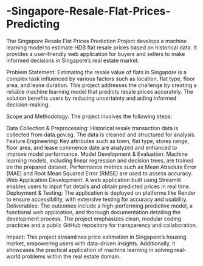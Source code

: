 # -Singapore-Resale-Flat-Prices-Predicting
The Singapore Resale Flat Prices Prediction Project develops a machine learning model to estimate HDB flat resale prices based on historical data. It provides a user-friendly web application for buyers and sellers to make informed decisions in Singapore’s real estate market.

Problem Statement:
Estimating the resale value of flats in Singapore is a complex task influenced by various factors such as location, flat type, floor area, and lease duration. This project addresses the challenge by creating a reliable machine learning model that predicts resale prices accurately. The solution benefits users by reducing uncertainty and aiding informed decision-making.

Scope and Methodology:
The project involves the following steps:

Data Collection & Preprocessing: Historical resale transaction data is collected from data.gov.sg. The data is cleaned and structured for analysis.
Feature Engineering: Key attributes such as town, flat type, storey range, floor area, and lease commence date are analyzed and enhanced to improve model performance.
Model Development & Evaluation: Machine learning models, including linear regression and decision trees, are trained on the prepared dataset. Performance metrics such as Mean Absolute Error (MAE) and Root Mean Squared Error (RMSE) are used to assess accuracy.
Web Application Development: A web application built using Streamlit enables users to input flat details and obtain predicted prices in real time.
Deployment & Testing: The application is deployed on platforms like Render to ensure accessibility, with extensive testing for accuracy and usability.
Deliverables:
The outcomes include a high-performing predictive model, a functional web application, and thorough documentation detailing the development process. The project emphasizes clean, modular coding practices and a public GitHub repository for transparency and collaboration.

Impact:
This project streamlines price estimation in Singapore’s housing market, empowering users with data-driven insights. Additionally, it showcases the practical application of machine learning in solving real-world problems within the real estate domain.
